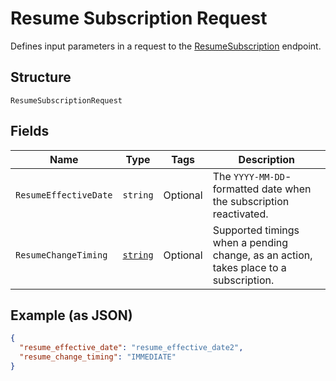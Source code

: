 
# Resume Subscription Request

Defines input parameters in a request to the
[ResumeSubscription](/doc/api/subscriptions.md#resume-subscription) endpoint.

## Structure

`ResumeSubscriptionRequest`

## Fields

| Name | Type | Tags | Description |
|  --- | --- | --- | --- |
| `ResumeEffectiveDate` | `string` | Optional | The `YYYY-MM-DD`-formatted date when the subscription reactivated. |
| `ResumeChangeTiming` | [`string`](/doc/models/change-timing.md) | Optional | Supported timings when a pending change, as an action, takes place to a subscription. |

## Example (as JSON)

```json
{
  "resume_effective_date": "resume_effective_date2",
  "resume_change_timing": "IMMEDIATE"
}
```

